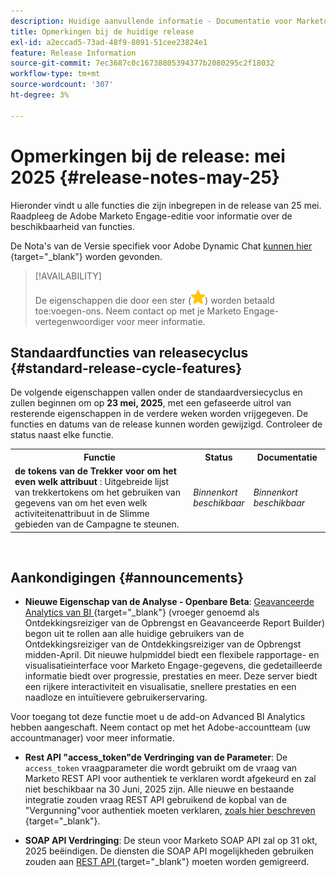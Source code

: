 ```yaml
---
description: Huidige aanvullende informatie - Documentatie voor Marketo - Productdocumentatie
title: Opmerkingen bij de huidige release
exl-id: a2eccad5-73ad-48f9-8091-51cee23824e1
feature: Release Information
source-git-commit: 7ec3687c0c16738805394377b2080295c2f18032
workflow-type: tm+mt
source-wordcount: '307'
ht-degree: 3%

---
```


# Opmerkingen bij de release: mei 2025 {#release-notes-may-25}

Hieronder vindt u alle functies die zijn inbegrepen in de release van 25 mei. Raadpleeg de Adobe Marketo Engage-editie voor informatie over de beschikbaarheid van functies.

De Nota&#39;s van de Versie specifiek voor Adobe Dynamic Chat [ kunnen hier ](/help/marketo/release-notes/dynamic-chat.md){target="_blank"} worden gevonden.

>[!AVAILABILITY]
>
>De eigenschappen die door een ster (![ worden aangegeven ster ](assets/yellow-star.png)) worden betaald toe:voegen-ons. Neem contact op met je Marketo Engage-vertegenwoordiger voor meer informatie.

## Standaardfuncties van releasecyclus {#standard-release-cycle-features}

De volgende eigenschappen vallen onder de standaardversiecyclus en zullen beginnen om op **23 mei, 2025**, met een gefaseerde uitrol van resterende eigenschappen in de verdere weken worden vrijgegeven. De functies en datums van de release kunnen worden gewijzigd. Controleer de status naast elke functie.

<table style="table-layout:auto"> 
 <tbody>
 <tr> 
   <th style="width:65%">Functie</th> 
   <th style="width:10%">Status</th>
   <th style="width:25%">Documentatie</th>
  </tr>
  <tr> 
   <td><strong> de tokens van de Trekker voor om het even welk attribuut </strong>: Uitgebreide lijst van trekkertokens om het gebruiken van gegevens van om het even welk activiteitenattribuut in de Slimme gebieden van de Campagne te steunen.</td> 
   <td><i>Binnenkort beschikbaar</i></td>
   <td><i>Binnenkort beschikbaar</i></td>
  </tr>
 </tbody> 
</table>
<br/>

## Aankondigingen {#announcements}

* **Nieuwe Eigenschap van de Analyse - Openbare Beta**: [ Geavanceerde Analytics van BI ](/help/marketo/product-docs/reporting/advanced-bi-analytics/overview.md){target="_blank"} (vroeger genoemd als Ontdekkingsreiziger van de Opbrengst en Geavanceerde Report Builder) begon uit te rollen aan alle huidige gebruikers van de Ontdekkingsreiziger van de Ontdekkingsreiziger van de Opbrengst midden-April. Dit nieuwe hulpmiddel biedt een flexibele rapportage- en visualisatieinterface voor Marketo Engage-gegevens, die gedetailleerde informatie biedt over progressie, prestaties en meer. Deze server biedt een rijkere interactiviteit en visualisatie, snellere prestaties en een naadloze en intuïtievere gebruikerservaring.

Voor toegang tot deze functie moet u de add-on Advanced BI Analytics hebben aangeschaft. Neem contact op met het Adobe-accountteam (uw accountmanager) voor meer informatie.

* **Rest API &quot;access_token&quot;de Verdringing van de Parameter**: De `access_token` vraagparameter die wordt gebruikt om de vraag van Marketo REST API voor authentiek te verklaren wordt afgekeurd en zal niet beschikbaar na 30 Juni, 2025 zijn. Alle nieuwe en bestaande integratie zouden vraag REST API gebruikend de kopbal van de &quot;Vergunning&quot;voor authentiek moeten verklaren, [ zoals hier beschreven ](https://experienceleague.adobe.com/nl/docs/marketo-developer/marketo/rest/authentication){target="_blank"}.

* **SOAP API Verdringing**: De steun voor Marketo SOAP API zal op 31 okt, 2025 beëindigen. De diensten die SOAP API mogelijkheden gebruiken zouden aan [ REST API ](https://experienceleague.adobe.com/nl/docs/marketo-developer/marketo/rest/rest-api){target="_blank"} moeten worden gemigreerd.
